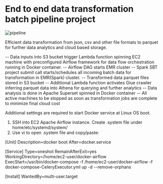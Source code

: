 # End to end data transformation batch pipeline project

![pipeline](https://user-images.githubusercontent.com/88790752/146460695-4d0e28f5-03af-4148-a195-9572668ea8be.jpg)

Efficient data transformation from json, csv and other file formats to parquet for further data analytics and cloud based storage.

-- Data inputs into S3 bucket trigger Lambda function spinning EC2 machine with preconfigured Airflow framework for data flow orchestration running in Docker container. 
-- Airflow DAG starts EMR cluster
-- Spark SBT project submit call starts/schedules all incoming batch data for transformation in EMR(Spark) cluster.
-- Transformed data parquet files stored in S3 bucket
-- Additional Lambda function activates Glue crawler inferring parquet data into Athena for querying and further analytics
-- Data analysis is done in Apache Superset spinned in Docker container
-- All active machines to be stopped as soon as transformation jobs are complete to minimize final cloud cost

Additional settings are required to start Docker service at Linux OS boot. 

1. SSH into EC2 Apache Airflow instance. Create .system file under home/etc/systemd/system/
2. Use vi to open .system file and copy/paste:

[Unit]
Description=docker boot
After=docker.service

[Service]
Type=oneshot
RemainAfterExit=yes
WorkingDirectory=/home/ec2-user/docker-airflow
ExecStart=/usr/bin/docker-compose -f /home/ec2-user/docker-airflow -f docker-compose-CeleryExecutor.yml up -d --remove-orphans

[Install]
WantedBy=multi-user.target

